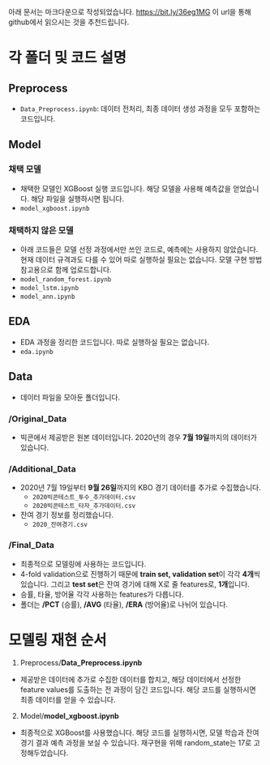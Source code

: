 아래 문서는 마크다운으로 작성되었습니다. https://bit.ly/36eg1MG 이 url을 통해 github에서 읽으시는 것을 추천드립니다.

# 각 폴더 및 코드 설명

## Preprocess
- `Data_Preprocess.ipynb`: 데이터 전처리, 최종 데이터 생성 과정을 모두 포함하는 코드입니다.

## Model
### 채택 모델
- 채택한 모델인 XGBoost 실행 코드입니다. 해당 모델을 사용해 예측값을 얻었습니다. 해당 파일을 실행하시면 됩니다.
- `model_xgboost.ipynb`

### 채택하지 않은 모델
- 아래 코드들은 모델 선정 과정에서만 쓰인 코드로, 예측에는 사용하지 않았습니다. 현재 데이터 규격과도 다를 수 있어 따로 실행하실 필요는 없습니다. 모델 구현 방법 참고용으로 함께 업로드합니다.
- `model_random_forest.ipynb`
- `model_lstm.ipynb`
- `model_ann.ipynb`

## EDA
- EDA 과정을 정리한 코드입니다. 따로 실행하실 필요는 없습니다.
- `eda.ipynb`

## Data
- 데이터 파일을 모아둔 폴더입니다.

### /Original_Data
-  빅콘에서 제공받은 원본 데이터입니다. 2020년의 경우 **7월 19일**까지의 데이터가 있습니다.

### /Additional_Data
- 2020년 7월 19일부터 **9월 26일**까지의 KBO 경기 데이터를 추가로 수집했습니다.
    - `2020빅콘테스트_투수_추가데이터.csv`
    - `2020빅콘테스트_타자_추가데이터.csv`
- 잔여 경기 정보를 정리했습니다.
    - `2020_잔여경기.csv`

### /Final_Data
- 최종적으로 모델링에 사용하는 코드입니다.
- 4-fold validation으로 진행하기 때문에 **train set, validation set**이 각각 **4개**씩 있습니다. 그리고 **test set**은 잔여 경기에 대해 X로 줄 features로, **1개**입니다.
- 승률, 타율, 방어율 각각 사용하는 features가 다릅니다.
- 폴더는 **/PCT** (승률), **/AVG** (타율), **/ERA** (방어율)로 나뉘어 있습니다.


# 모델링 재현 순서
1. Preprocess/**Data_Preprocess.ipynb**
- 제공받은 데이터에 추가로 수집한 데이터를 합치고, 해당 데이터에서 선정한 feature values를 도출하는 전 과정이 담긴 코드입니다. 해당 코드를 실행하시면 최종 데이터를 얻을 수 있습니다.
2. Model/**model_xgboost.ipynb**
- 최종적으로 XGBoost를 사용했습니다. 해당 코드를 실행하시면, 모델 학습과 잔여 경기 결과 예측 과정을 보실 수 있습니다. 재구현을 위해 random_state는 17로 고정해두었습니다.
